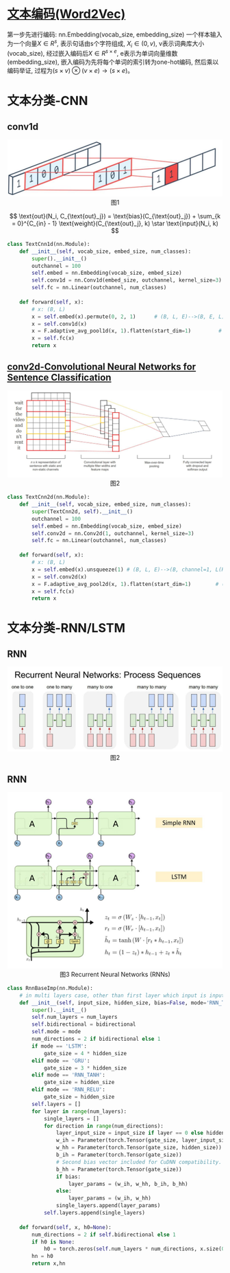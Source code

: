 # [文本编码(Word2Vec)](https://arxiv.org/pdf/1301.3781.pdf)
第一步先进行编码: nn.Embedding(vocab_size, embedding_size)
一个样本输入为一个向量$X \in R^s$, 表示句话由s个字符组成, $X_i \in (0, v)$, v表示词典库大小(vocab_size), 经过嵌入编码后$X \in R^{s \times e}$, e表示为单词向量维数(embedding_size), 嵌入编码为先将每个单词的索引转为one-hot编码, 然后乘以编码举证, 过程为$(s \times v) \otimes (v \times e) \rightarrow (s \times e)$。

# 文本分类-CNN

## conv1d
<div align=center>
<img src="images/conv1d.jpg"/>
<center>图1 </center>
</div>

$$
\text{out}(N_i, C_{\text{out}_j}) = \text{bias}(C_{\text{out}_j}) +
    \sum_{k = 0}^{C_{in} - 1} \text{weight}(C_{\text{out}_j}, k)
    \star \text{input}(N_i, k)
$$


```python
class TextCnn1d(nn.Module):
    def __init__(self, vocab_size, embed_size, num_classes):
        super().__init__()
        outchannel = 100
        self.embed = nn.Embedding(vocab_size, embed_size)
        self.conv1d = nn.Conv1d(embed_size, outchannel, kernel_size=3)
        self.fc = nn.Linear(outchannel, num_classes)

    def forward(self, x):
        # x: (B, L)
        x = self.embed(x).permute(0, 2, 1)      # (B, L, E)-->(B, E, L)
        x = self.conv1d(x)
        x = F.adaptive_avg_pool1d(x, 1).flatten(start_dim=1)         # (B, L, 1)
        x = self.fc(x)
        return x
```

## [conv2d-Convolutional Neural Networks for Sentence Classification](https://aclanthology.org/D14-1181.pdf)

<div align=center>
<img src="images/conv2d.jpg"/>
<center>图2 </center>
</div>

```python
class TextCnn2d(nn.Module):
    def __init__(self, vocab_size, embed_size, num_classes):
        super(TextCnn2d, self).__init__()
        outchannel = 100
        self.embed = nn.Embedding(vocab_size, embed_size)
        self.conv2d = nn.Conv2d(1, outchannel, kernel_size=3)
        self.fc = nn.Linear(outchannel, num_classes)

    def forward(self, x):
        # x: (B, L)
        x = self.embed(x).unsqueeze(1) # (B, L, E)-->(B, channel=1, L(H), E(W))
        x = self.conv2d(x)
        x = F.adaptive_avg_pool2d(x, 1).flatten(start_dim=1)        # (B, C, 1)-->(B, C)
        x = self.fc(x)
        return x
```

# 文本分类-RNN/LSTM

## RNN
<div align=center>
<img src="images/rnnseq.jpg"/>
<center>图2</center>
</div>

## RNN
<div align=center>
<img src="images/RnnLstm.jpg"/>
<center>图3 Recurrent Neural Networks (RNNs)</center>
</div>

```python
class RnnBaseImp(nn.Module):
    # in multi layers case, other than first layer which input is input_size
    def __init__(self, input_size, hidden_size, bias=False, mode='RNN_TANH', num_layers=1, bidirectional=False):
        super().__init__()
        self.num_layers = num_layers
        self.bidirectional = bidirectional
        self.mode = mode
        num_directions = 2 if bidirectional else 1
        if mode == 'LSTM':
            gate_size = 4 * hidden_size
        elif mode == 'GRU':
            gate_size = 3 * hidden_size
        elif mode == 'RNN_TANH':
            gate_size = hidden_size
        elif mode == 'RNN_RELU':
            gate_size = hidden_size
        self.layers = []
        for layer in range(num_layers):
            single_layers = []
            for direction in range(num_directions):
                layer_input_size = input_size if layer == 0 else hidden_size * num_directions
                w_ih = Parameter(torch.Tensor(gate_size, layer_input_size))
                w_hh = Parameter(torch.Tensor(gate_size, hidden_size))
                b_ih = Parameter(torch.Tensor(gate_size))
                # Second bias vector included for CuDNN compatibility. Only one bias vector is needed in standard definition.
                b_hh = Parameter(torch.Tensor(gate_size))
                if bias:
                    layer_params = (w_ih, w_hh, b_ih, b_hh)
                else:
                    layer_params = (w_ih, w_hh)
                single_layers.append(layer_params)
            self.layers.append(single_layers)
    
    def forward(self, x, h0=None):
        num_directions = 2 if self.bidirectional else 1
        if h0 is None:
            h0 = torch.zeros(self.num_layers * num_directions, x.size(0), self.hidden_size, dtype=x.dtype, device=x.device)
        hn = h0
        return x,hn
```

